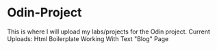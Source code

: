# Odin-Project
This is where I will upload my labs/projects for the Odin project.
Current Uploads:
Html Boilerplate
Working With Text "Blog" Page
